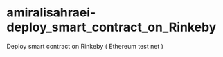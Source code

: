 # amiralisahraei-deploy_smart_contract_on_Rinkeby
Deploy smart contract on Rinkeby ( Ethereum test net )
